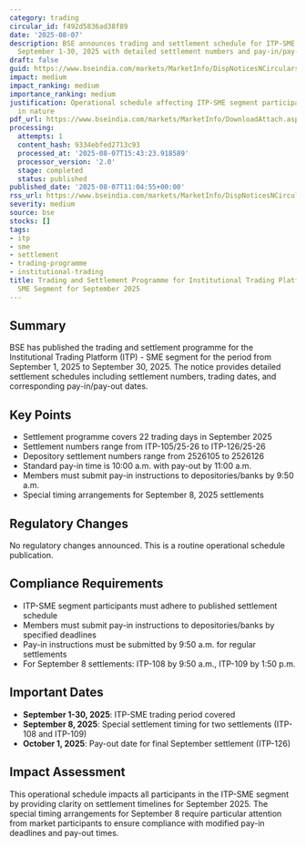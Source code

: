 ```yaml
---
category: trading
circular_id: f492d5836ad38f89
date: '2025-08-07'
description: BSE announces trading and settlement schedule for ITP-SME segment covering
  September 1-30, 2025 with detailed settlement numbers and pay-in/pay-out dates.
draft: false
guid: https://www.bseindia.com/markets/MarketInfo/DispNoticesNCirculars.aspx?Noticeid={FA1C9D09-CD5B-4E09-B729-65A1A6A013E3}&noticeno=20250807-16&dt=08/07/2025&icount=16&totcount=68&flag=0
impact: medium
impact_ranking: medium
importance_ranking: medium
justification: Operational schedule affecting ITP-SME segment participants but routine
  in nature
pdf_url: https://www.bseindia.com/markets/MarketInfo/DownloadAttach.aspx?id=20250807-16&attachedId=
processing:
  attempts: 1
  content_hash: 9334ebfed2713c93
  processed_at: '2025-08-07T15:43:23.918589'
  processor_version: '2.0'
  stage: completed
  status: published
published_date: '2025-08-07T11:04:55+00:00'
rss_url: https://www.bseindia.com/markets/MarketInfo/DispNoticesNCirculars.aspx?Noticeid={FA1C9D09-CD5B-4E09-B729-65A1A6A013E3}&noticeno=20250807-16&dt=08/07/2025&icount=16&totcount=68&flag=0
severity: medium
source: bse
stocks: []
tags:
- itp
- sme
- settlement
- trading-programme
- institutional-trading
title: Trading and Settlement Programme for Institutional Trading Platform (ITP) -
  SME Segment for September 2025
---
```


## Summary

BSE has published the trading and settlement programme for the Institutional Trading Platform (ITP) - SME segment for the period from September 1, 2025 to September 30, 2025. The notice provides detailed settlement schedules including settlement numbers, trading dates, and corresponding pay-in/pay-out dates.

## Key Points

- Settlement programme covers 22 trading days in September 2025
- Settlement numbers range from ITP-105/25-26 to ITP-126/25-26
- Depository settlement numbers range from 2526105 to 2526126
- Standard pay-in time is 10:00 a.m. with pay-out by 11:00 a.m.
- Members must submit pay-in instructions to depositories/banks by 9:50 a.m.
- Special timing arrangements for September 8, 2025 settlements

## Regulatory Changes

No regulatory changes announced. This is a routine operational schedule publication.

## Compliance Requirements

- ITP-SME segment participants must adhere to published settlement schedule
- Members must submit pay-in instructions to depositories/banks by specified deadlines
- Pay-in instructions must be submitted by 9:50 a.m. for regular settlements
- For September 8 settlements: ITP-108 by 9:50 a.m., ITP-109 by 1:50 p.m.

## Important Dates

- **September 1-30, 2025**: ITP-SME trading period covered
- **September 8, 2025**: Special settlement timing for two settlements (ITP-108 and ITP-109)
- **October 1, 2025**: Pay-out date for final September settlement (ITP-126)

## Impact Assessment

This operational schedule impacts all participants in the ITP-SME segment by providing clarity on settlement timelines for September 2025. The special timing arrangements for September 8 require particular attention from market participants to ensure compliance with modified pay-in deadlines and pay-out times.